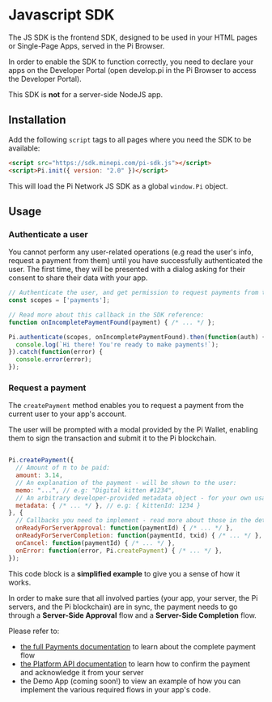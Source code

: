 # Javascript SDK

The JS SDK is the frontend SDK, designed to be used in your HTML pages or Single-Page Apps, served in the Pi Browser.

In order to enable the SDK to function correctly, you need to declare your apps on the Developer Portal (open
develop.pi in the Pi Browser to access the Developer Portal).

This SDK is **not** for a server-side NodeJS app.


## Installation

Add the following `script` tags to all pages where you need the SDK to be available:

```html
<script src="https://sdk.minepi.com/pi-sdk.js"></script>
<script>Pi.init({ version: "2.0" })</script>
```

This will load the Pi Network JS SDK as a global `window.Pi` object.

## Usage

### Authenticate a user

You cannot perform any user-related operations (e.g read the user's info, request a payment from them) until you
have successfully authenticated the user. The first time, they will be presented with a dialog asking for
their consent to share their data with your app.

```javascript
// Authenticate the user, and get permission to request payments from them:
const scopes = ['payments'];

// Read more about this callback in the SDK reference:
function onIncompletePaymentFound(payment) { /* ... */ };

Pi.authenticate(scopes, onIncompletePaymentFound).then(function(auth) {
  console.log(`Hi there! You're ready to make payments!`);
}).catch(function(error) {
  console.error(error);
});
```

### Request a payment

The `createPayment` method enables you to request a payment from the current user to your app's account.

The user will be prompted with a modal provided by the Pi Wallet, enabling them to sign the
transaction and submit it to the Pi blockchain.

```javascript

Pi.createPayment({
  // Amount of π to be paid:
  amount: 3.14,
  // An explanation of the payment - will be shown to the user:
  memo: "...", // e.g: "Digital kitten #1234",
  // An arbitrary developer-provided metadata object - for your own usage:
  metadata: { /* ... */ }, // e.g: { kittenId: 1234 }
}, {
  // Callbacks you need to implement - read more about those in the detailed docs linked below:
  onReadyForServerApproval: function(paymentId) { /* ... */ },
  onReadyForServerCompletion: function(paymentId, txid) { /* ... */ },
  onCancel: function(paymentId) { /* ... */ },
  onError: function(error, Pi.createPayment) { /* ... */ },
});

```

This code block is a **simplified example** to give you a sense of how it works.

In order to make sure that all involved parties (your app, your server, the Pi servers, and the Pi blockchain) are in sync,
the payment needs to go through a **Server-Side Approval** flow and a **Server-Side Completion** flow.

Please refer to:
* [the full Payments documentation](./payments.md) to learn about the complete payment flow
* [the Platform API documentation](./platform_API.md) to learn how to confirm the payment and acknowledge it from your
  server
* the Demo App (coming soon!) to view an example of how you can implement the various required flows in your app's code.
